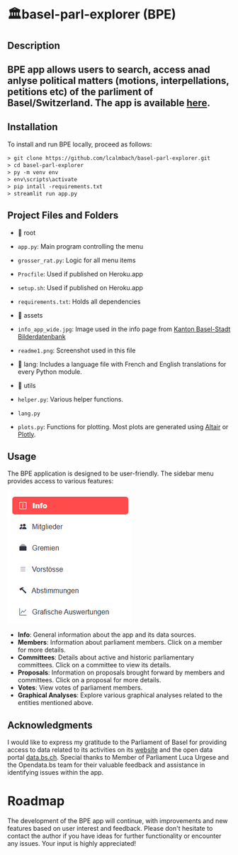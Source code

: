 # 🏛️basel-parl-explorer (BPE)
## Description
## BPE app allows users to search, access anad anlyse political matters (motions, interpellations, petitions etc) of the parliment of Basel/Switzerland. The app is available [here](https://basel-parl-explorer.streamlit.app/). 

## Installation 
To install and run BPE locally, proceed as follows:
```
> git clone https://github.com/lcalmbach/basel-parl-explorer.git
> cd basel-parl-explorer
> py -m venv env
> env\scripts\activate
> pip intall -requirements.txt
> streamlit run app.py
```


## Project Files and Folders
- 📁 root
- `app.py`: Main program controlling the menu
- `grosser_rat.py`: Logic for all menu items
- `Procfile`: Used if published on Heroku.app
- `setup.sh`: Used if published on Heroku.app
- `requirements.txt`: Holds all dependencies

- 📁 assets
- `info_app_wide.jpg`: Image used in the info page from [Kanton Basel-Stadt Bilderdatenbank](https://www.bs.ch/bilddatenbank.html#tree=6392)
- `readme1.png`: Screenshot used in this file

- 📁 lang: Includes a language file with French and English translations for every Python module.

- 📁 utils
- `helper.py`: Various helper functions.
- `lang.py`
- `plots.py`: Functions for plotting. Most plots are generated using [Altair](https://altair-viz.github.io/index.html) or [Plotly](https://plotly.com/python/).

## Usage
The BPE application is designed to be user-friendly. The sidebar menu provides access to various features:

![Sidebar Menu](./assets/readme1.png)

- **Info**: General information about the app and its data sources.
- **Members**: Information about parliament members. Click on a member for more details.
- **Committees**: Details about active and historic parliamentary committees. Click on a committee to view its details.
- **Proposals**: Information on proposals brought forward by members and committees. Click on a proposal for more details.
- **Votes**: View votes of parliament members.
- **Graphical Analyses**: Explore various graphical analyses related to the entities mentioned above.

## Acknowledgments
I would like to express my gratitude to the Parliament of Basel for providing access to data related to its activities on its [website](https://grosserrat.bs.ch/) and the open data portal [data.bs.ch](https://data.bs.ch/). Special thanks to Member of Parliament Luca Urgese and the Opendata.bs team for their valuable feedback and assistance in identifying issues within the app.

# Roadmap
The development of the BPE app will continue, with improvements and new features based on user interest and feedback. Please don't hesitate to contact the author if you have ideas for further functionality or encounter any issues. Your input is highly appreciated!
